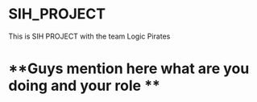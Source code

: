 # SIH_PROJECT
This is SIH PROJECT with the team Logic Pirates
#  **Guys mention here what are you doing and your role **

